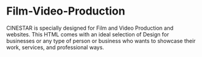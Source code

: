 # Film-Video-Production
CINESTAR is specially designed for Film and Video Production and websites. This HTML comes with an ideal selection of Design for businesses or any type of person or business who wants to showcase their work, services, and professional ways.
